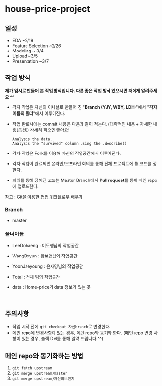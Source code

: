# house-price-project

## 일정

- EDA ~2/19
- Feature Selection ~2/26
- Modeling ~ 3/4
- Upload ~3/5
- Presentation ~3/7




## 작업 방식

**제가 임시로 만들어 본 작업 방식입니다. 다른 좋은 작업 방식 있으시면 저에게 알려주세요 ^^**



- 각자 작업은 자신의 이니셜로 만들어 진 "**Branch (YJY, WBY, LDH)**"에서 "**각자 이름의 폴더**"에서  이루어진다.

- 작업 완료시에는 commit 내용은 다음과 같이 적는다. (대략적인 내용 + 자세한 내용(옵션)) 자세히 적으면 좋아요!

  ```
  Analysis the data.
  Analysis the "survived" column using the .describe()

  ```

- 각자 작업은 Fork를 이용해 자신의 작업공간에서 이루어진다. 



- 각자 작업이 완료되면 온라인/오프라인 회의를 통해 전체 프로젝트에 쓸 코드를 정한다.
- 회의를 통해 정해진 코드는 Master Branch에서 **Pull request**를 통해 메인 repo에 업로드한다. 


참고 : [Git을 이용한 협업 워크플로우 배우기](http://blog.appkr.kr/learn-n-think/comparing-workflows/)




### Branch

- master



### 폴더이름

- LeeDohaeng : 이도행님의 작업공간

- WangBoyun : 왕보연님의 작업공간

- YoonJaeyoung : 윤재영님의 작업공간

- Total : 전체 팀의 작업공간

- data : Home-price가 data 정보가 있는 곳

  ​

## 주의사항

- 작업 시작 전에 `git checkout 자신branch`로 변경한다.
- 메인 repo에 변경사항이 있는 경우, 메인 repo와 동기화 한다. (메인 repo 변경 사항이 있는 경우, 슬랙  DM를 통해 알려 드립니다.^^)




## 메인 repo와 동기화하는 방법

1. `git fetch upstream`
2. `git merge upstream/master`
3. `git merge upstream/자신의브랜치`


